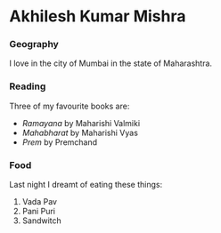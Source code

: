 # Akhilesh Kumar Mishra

### Geography

I love in the city of Mumbai in the state of Maharashtra.

### Reading

Three of my favourite books are:

- *Ramayana* by Maharishi Valmiki
- *Mahabharat* by Maharishi Vyas
- *Prem* by Premchand

### Food

Last night I dreamt of eating these things:

1. Vada Pav
2. Pani Puri
3. Sandwitch
